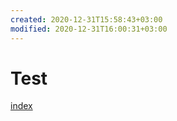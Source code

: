 ```yaml
---
created: 2020-12-31T15:58:43+03:00
modified: 2020-12-31T16:00:31+03:00
---
```


# Test

[index](index)